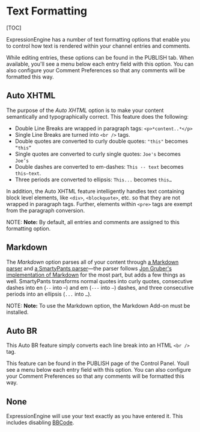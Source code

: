 <!--
    This source file is part of the open source project
    ExpressionEngine User Guide (https://github.com/ExpressionEngine/ExpressionEngine-User-Guide)

    @link      https://expressionengine.com/
    @copyright Copyright (c) 2003-2020, Packet Tide, LLC (https://packettide.com)
    @license   https://expressionengine.com/license Licensed under Apache License, Version 2.0
-->

# Text Formatting

[TOC]

ExpressionEngine has a number of text formatting options that enable you to control how text is rendered within your channel entries and comments.

While editing entries, these options can be found in the PUBLISH tab. When available, you'll see a menu below each entry field with this option. You can also configure your Comment Preferences so that any comments will be formatted this way.

## Auto XHTML

The purpose of the _Auto XHTML_ option is to make your content semantically and typographically correct. This feature does the following:

- Double Line Breaks are wrapped in paragraph tags: `<p>*content..*</p>`
- Single Line Breaks are turned into `<br />` tags.
- Double quotes are converted to curly double quotes: `"this"` becomes `“this”`
- Single quotes are converted to curly single quotes: `Joe's` becomes `Joe’s`
- Double dashes are converted to em-dashes: `This -- text` becomes `this—text`.
- Three periods are converted to ellipsis: `This...` becomes `this…`

In addition, the Auto XHTML feature intelligently handles text containing block level elements, like `<div>`, `<blockquote>`, etc. so that they are not wrapped in paragraph tags. Further, elements within `<pre>` tags are exempt from the paragraph conversion.

NOTE: **Note:** By default, all entries and comments are assigned to this formatting option.

## Markdown

The _Markdown_ option parses all of your content through [a Markdown parser](http://michelf.ca/projects/php-markdown/extra/) and [a SmartyPants parser](http://michelf.ca/projects/php-smartypants/)—the parser follows [Jon Gruber's implementation of Markdown](http://daringfireball.net/projects/markdown/) for the most part, but adds a few things as well. SmartyPants transforms normal quotes into curly quotes, consecutive dashes into en (`--` into –) and em (`---` into `—`) dashes, and three consecutive periods into an ellipsis (`...` into `…`).

NOTE: **Note:** To use the Markdown option, the Markdown Add-on must be installed.

## Auto BR

This Auto BR feature simply converts each line break into an HTML `<br />` tag.

This feature can be found in the PUBLISH page of the Control Panel. Youll see a menu below each entry field with this option. You can also configure your Comment Preferences so that any comments will be formatted this way.

## None

ExpressionEngine will use your text exactly as you have entered it. This includes disabling [BBCode](general/bbcode.md).
